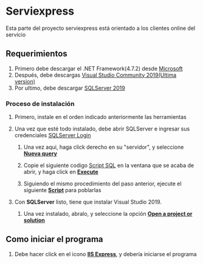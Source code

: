# Serviexpress

Esta parte del proyecto serviexpress está orientado a los clientes online del servicio

## Requerimientos

1. Primero debe descargar el .NET Framework(4.7.2) desde [Microsoft](https://dotnet.microsoft.com/download/dotnet-framework/thank-you/net472-developer-pack-offline-installer)
2. Después, debe descargas [Visual Studio Community 2019(Ultima version)](https://visualstudio.microsoft.com/es/vs/community/)
3. Por ultimo, debe descargar [SQLServer 2019](https://go.microsoft.com/fwlink/?linkid=866658)

### Proceso de instalación

1. Primero, instale en el orden indicado anteriormente las herramientas
2. Una vez que esté todo instalado, debe abrir SQLServer e ingresar sus credenciales [SQLServer Login](instruccionesREADME/loginSQL.png)

   1. Una vez aqui, haga click derecho en su "servidor", y seleccione [**Nueva query**](InstruccionesREADME/nuevaQuery.png)
   2. Copie el siguiente codigo [Script SQL](/InstruccionesREADME/SERVIEXPRESS.sql) en la ventana que se acaba de abrir, y haga click en [**Execute**](/InstruccionesREADME/runScript.png)

   3. Siguiendo el mismo procedimiento del paso anterior, ejecute el siguiente [**Script**](instruccionesREADME/script_datos.sql) para poblarlas

3. Con **SQLServer** listo, tiene que instalar Visual Studio 2019.
   1. Una vez instalado, abralo, y seleccione la opción [**Open a project or solution**](instruccionesREADME/startupVS.png)


## Como iniciar el programa

1. Debe hacer click en el icono [**IIS Express**](InstruccionesREADME/iniciarPrograma.png), y debería iniciarse el programa
